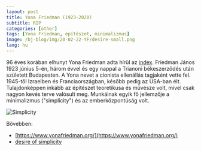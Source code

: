 ```yaml
---
layout: post
title: Yona Friedman (1923-2020)
subtitle: RIP
categories: [other]
tags: [Yona Friedman, építészet, minimalizmus]
image: /bj-blog/img/20-02-22-YF/desire-small.png
lang: hu
---
```

96 éves korában elhunyt Yona Friedman adta hírül az [index](https://index.hu/kultur/epiteszet/2020/02/21/meghalt_yona_friedman_vilaghiru_magyar_epitesz/).  Friedman János 1923 június 5-én, három évvel és egy nappal a Trianoni békeszerződés után született Budapesten. A Yona nevet a cionista ellenállás tagjaként vette fel. 1945-től Izraelben és Franciaországban, később pedig az USA-ban élt. Tulajdonképpen inkább az építészet teoretikusa és művésze volt, mivel csak nagyon kevés terve valósult meg. Munkáinak egyik fő jellemzője a minimalizmus ("simplicity") és az emberközpontúság volt. 

![Simplicity](/bj-blog/img/20-02-22-YF/101-DESIRE-OF-SIMPLICITY-9894-709x567.jpg)

Bővebben:
 - [https://www.yonafriedman.org/](https://www.yonafriedman.org/)
 - [desire of simplicity](http://es87.siteground.eu/~dotation/wp-content/uploads/2019/06/101-A-DESIRE-OF-SIMPLICITY.pdf) 

